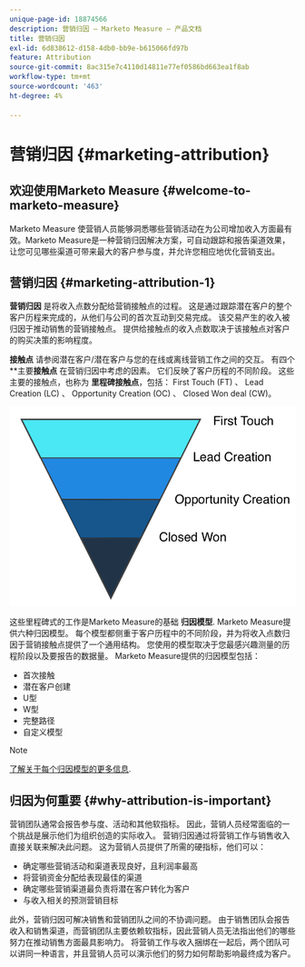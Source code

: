 ```yaml
---
unique-page-id: 18874566
description: 营销归因 — Marketo Measure — 产品文档
title: 营销归因
exl-id: 6d838612-d158-4db0-bb9e-b615066fd97b
feature: Attribution
source-git-commit: 8ac315e7c4110d14811e77ef0586bd663ea1f8ab
workflow-type: tm+mt
source-wordcount: '463'
ht-degree: 4%

---
```


# 营销归因 {#marketing-attribution}

## 欢迎使用Marketo Measure {#welcome-to-marketo-measure}

Marketo Measure 使营销人员能够洞悉哪些营销活动在为公司增加收入方面最有效。Marketo Measure是一种营销归因解决方案，可自动跟踪和报告渠道效果，让您可见哪些渠道可带来最大的客户参与度，并允许您相应地优化营销支出。

## 营销归因 {#marketing-attribution-1}

**营销归因** 是将收入点数分配给营销接触点的过程。 这是通过跟踪潜在客户的整个客户历程来完成的，从他们与公司的首次互动到交易完成。 该交易产生的收入被归因于推动销售的营销接触点。 提供给接触点的收入点数取决于该接触点对客户的购买决策的影响程度。

**接触点** 请参阅潜在客户/潜在客户与您的在线或离线营销工作之间的交互。 有四个 **主要&#x200B;**接触点** 在营销归因中考虑的因素。 它们反映了客户历程的不同阶段。 这些主要的接触点，也称为 **里程碑接触点**，包括： First Touch (FT) 、 Lead Creation (LC) 、 Opportunity Creation (OC) 、 Closed Won deal (CW)。

![](assets/1.png)

这些里程碑式的工作是Marketo Measure的基础 **归因模型**. Marketo Measure提供六种归因模型。 每个模型都侧重于客户历程中的不同阶段，并为将收入点数归因于营销接触点提供了一个通用结构。 您使用的模型取决于您最感兴趣测量的历程阶段以及要报告的数据量。 Marketo Measure提供的归因模型包括：

* 首次接触
* 潜在客户创建
* U型
* W型
* 完整路径
* 自定义模型

>[!NOTE]
>
>[了解关于每个归因模型的更多信息](/help/introduction-to-marketo-measure/overview-resources/marketo-measure-attribution-models.md).

## 归因为何重要 {#why-attribution-is-important}

营销团队通常会报告参与度、活动和其他软指标。 因此，营销人员经常面临的一个挑战是展示他们为组织创造的实际收入。 营销归因通过将营销工作与销售收入直接关联来解决此问题。 这为营销人员提供了所需的硬指标，他们可以：

* 确定哪些营销活动和渠道表现良好，且利润率最高
* 将营销资金分配给表现最佳的渠道
* 确定哪些营销渠道最负责将潜在客户转化为客户
* 与收入相关的预测营销目标

此外，营销归因可解决销售和营销团队之间的不协调问题。 由于销售团队会报告收入和销售渠道，而营销团队主要依赖软指标，因此营销人员无法指出他们的哪些努力在推动销售方面最具影响力。 将营销工作与收入捆绑在一起后，两个团队可以讲同一种语言，并且营销人员可以演示他们的努力如何帮助影响最终成为客户。
